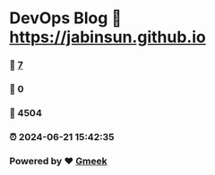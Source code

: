# DevOps Blog :link: https://jabinsun.github.io 
### :page_facing_up: [7](https://jabinsun.github.io/tag.html) 
### :speech_balloon: 0 
### :hibiscus: 4504 
### :alarm_clock: 2024-06-21 15:42:35 
### Powered by :heart: [Gmeek](https://github.com/Meekdai/Gmeek)
